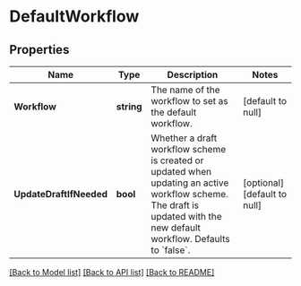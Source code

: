 # DefaultWorkflow

## Properties
Name | Type | Description | Notes
------------ | ------------- | ------------- | -------------
**Workflow** | **string** | The name of the workflow to set as the default workflow. | [default to null]
**UpdateDraftIfNeeded** | **bool** | Whether a draft workflow scheme is created or updated when updating an active workflow scheme. The draft is updated with the new default workflow. Defaults to &#x60;false&#x60;. | [optional] [default to null]

[[Back to Model list]](../README.md#documentation-for-models) [[Back to API list]](../README.md#documentation-for-api-endpoints) [[Back to README]](../README.md)

